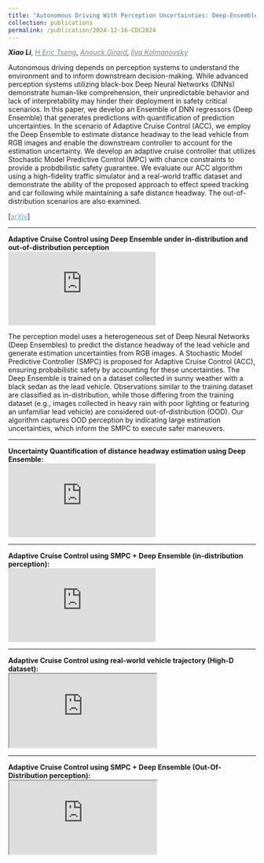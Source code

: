 ```yaml
---
title: "Autonomous Driving With Perception Uncertainties: Deep-Ensemble Based Adaptive Cruise Control"
collection: publications
permalink: /publication/2024-12-16-CDC2024
---
```


<i><b>Xiao Li</b></i>, <a href="https://scholar.google.com/citations?hl=en&user=UWnwlu4AAAAJ" target="_blank" style="color:#7a8288;"><i>H Eric Tseng</i></a>, <a href="https://vodca.engin.umich.edu/" target="_blank" style="color:#7a8288;"><i>Anouck Girard</i></a>, <a href="https://sites.google.com/a/umich.edu/kolmanovsky/" target="_blank"  style="color:#7a8288;"><i>Ilya Kolmanovsky</i></a>  

Autonomous driving depends on perception systems to understand the environment and to inform downstream decision-making. While advanced perception systems utilizing black-box Deep Neural Networks (DNNs) demonstrate human-like comprehension, their unpredictable behavior and lack of interpretability may hinder their deployment in safety critical scenarios. In this paper, we develop an Ensemble of DNN regressors (Deep Ensemble) that generates predictions with quantification of prediction uncertainties. In the scenario of Adaptive Cruise Control (ACC), we employ the Deep Ensemble to estimate distance headway to the lead vehicle from RGB images and enable the downstream controller to account for the estimation uncertainty. We develop an adaptive cruise controller that utilizes Stochastic Model Predictive Control (MPC) with chance constraints to provide a probdbilistic safety guarantee. We evaluate our ACC algorithm using a high-fidelity traffic simulator and a real-world traffic dataset and demonstrate the ability of the proposed approach to effect speed tracking and car following while maintaining a safe distance headway. The out-of-distribution scenarios are also examined.

[<a href="https://arxiv.org/abs/2403.15577" target="_blank" style="color:#5DADE2;">arXiv</a>]

<!-- ------------------------------------------------------------------------------------ -->
<hr>
<b>Adaptive Cruise Control using Deep Ensemble under in-distribution and out-of-distribution perception</b> 

<div class="aspect-ratio-16-9">
    <iframe src='https://drive.google.com/file/d/1boJPwloGtMzi1vdCkGRWvBjYAkx7KQmq/preview' frameborder='0' allowfullscreen allow="autoplay"></iframe>
</div>

The perception model uses a heterogeneous set of Deep Neural Networks (Deep Ensembles) to predict the distance headway of the lead vehicle and generate estimation uncertainties from RGB images. A Stochastic Model Predictive Controller (SMPC) is proposed for Adaptive Cruise Control (ACC), ensuring probabilistic safety by accounting for these uncertainties. The Deep Ensemble is trained on a dataset collected in sunny weather with a black sedan as the lead vehicle. Observations similar to the training dataset are classified as in-distribution, while those differing from the training dataset (e.g., images collected in heavy rain with poor lighting or featuring an unfamiliar lead vehicle) are considered out-of-distribution (OOD). Our algorithm captures OOD perception by indicating large estimation uncertainties, which inform the SMPC to execute safer maneuvers.

<!-- ------------------------------------------------------------------------------------ -->
<hr>
<b>Uncertainty Quantification of distance headway estimation using Deep Ensemble:</b> 

<div class="aspect-ratio aspect-ratio-16-9">
    <iframe src='https://drive.google.com/file/d/1kLIhUH_1Hm1gMh__gy4DZjFLKo15m9zv/preview' frameborder='0' allowfullscreen allow="autoplay"></iframe>
</div>

<!-- ------------------------------------------------------------------------------------ -->
<hr>
<b>Adaptive Cruise Control using SMPC + Deep Ensemble (in-distribution perception):</b> 

<div class="aspect-ratio aspect-ratio-16-9">
    <iframe src='https://drive.google.com/file/d/1uOgtqntlWI8Q3bKhk30BAM7u2NcGvV1a/preview' frameborder='0' allowfullscreen allow="autoplay"></iframe>
</div>

<!-- ------------------------------------------------------------------------------------ -->
<hr>
<b>Adaptive Cruise Control using real-world vehicle trajectory (High-D dataset):</b> 

<div class="w3-content w3-display-container aspect-ratio-16-9">
    <iframe src="https://drive.google.com/file/d/1_yrLBBelySvuE3XARyz58R9NVCyNrKbL/preview" allow="autoplay"></iframe>
</div>


<!-- ------------------------------------------------------------------------------------ -->
<hr>
<b>Adaptive Cruise Control using SMPC + Deep Ensemble (Out-Of-Distribution perception):</b> 

<div class="w3-content w3-display-container aspect-ratio-16-9" id="slideshow3">
  <div class="w3-display-container mySlides">
    <iframe src="https://drive.google.com/file/d/1-hIZSw5vClNV5kuLuDa_F325sjw18BdB/preview" allow="autoplay"></iframe>
  </div>
</div>
